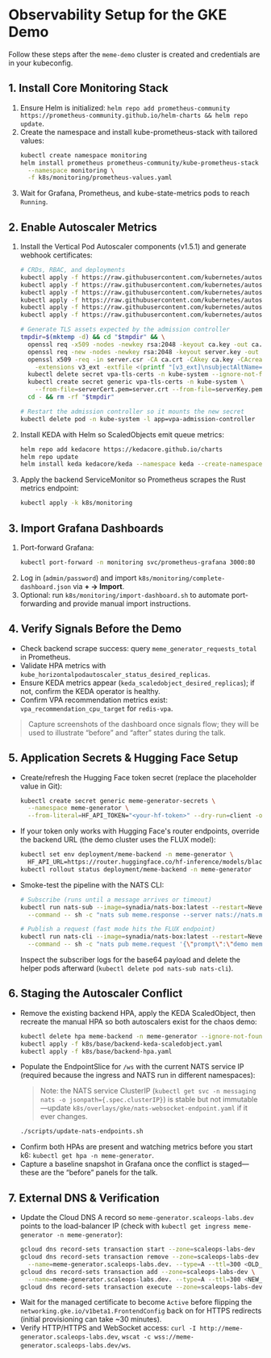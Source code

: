 # Observability Setup for the GKE Demo

Follow these steps after the `meme-demo` cluster is created and credentials are in your kubeconfig.

## 1. Install Core Monitoring Stack
1. Ensure Helm is initialized: `helm repo add prometheus-community https://prometheus-community.github.io/helm-charts && helm repo update`.
2. Create the namespace and install kube-prometheus-stack with tailored values:
   ```bash
   kubectl create namespace monitoring
   helm install prometheus prometheus-community/kube-prometheus-stack \
     --namespace monitoring \
     -f k8s/monitoring/prometheus-values.yaml
   ```
3. Wait for Grafana, Prometheus, and kube-state-metrics pods to reach `Running`.

## 2. Enable Autoscaler Metrics
1. Install the Vertical Pod Autoscaler components (v1.5.1) and generate webhook certificates:
   ```bash
   # CRDs, RBAC, and deployments
   kubectl apply -f https://raw.githubusercontent.com/kubernetes/autoscaler/vertical-pod-autoscaler-1.5.1/vertical-pod-autoscaler/deploy/vpa-v1-crd-gen.yaml
   kubectl apply -f https://raw.githubusercontent.com/kubernetes/autoscaler/vertical-pod-autoscaler-1.5.1/vertical-pod-autoscaler/deploy/vpa-rbac.yaml
   kubectl apply -f https://raw.githubusercontent.com/kubernetes/autoscaler/vertical-pod-autoscaler-1.5.1/vertical-pod-autoscaler/deploy/recommender-deployment.yaml
   kubectl apply -f https://raw.githubusercontent.com/kubernetes/autoscaler/vertical-pod-autoscaler-1.5.1/vertical-pod-autoscaler/deploy/updater-deployment.yaml
   kubectl apply -f https://raw.githubusercontent.com/kubernetes/autoscaler/vertical-pod-autoscaler-1.5.1/vertical-pod-autoscaler/deploy/admission-controller-service.yaml
   kubectl apply -f https://raw.githubusercontent.com/kubernetes/autoscaler/vertical-pod-autoscaler-1.5.1/vertical-pod-autoscaler/deploy/admission-controller-deployment.yaml

   # Generate TLS assets expected by the admission controller
   tmpdir=$(mktemp -d) && cd "$tmpdir" && \
     openssl req -x509 -nodes -newkey rsa:2048 -keyout ca.key -out ca.crt -days 365 -subj "/CN=VPA-CA" && \
     openssl req -new -nodes -newkey rsa:2048 -keyout server.key -out server.csr -subj "/CN=vpa-webhook.kube-system.svc" && \
     openssl x509 -req -in server.csr -CA ca.crt -CAkey ca.key -CAcreateserial -out server.crt -days 365 \
       -extensions v3_ext -extfile <(printf "[v3_ext]\nsubjectAltName=DNS:vpa-webhook.kube-system.svc,DNS:vpa-webhook.kube-system.svc.cluster.local") && \
     kubectl delete secret vpa-tls-certs -n kube-system --ignore-not-found && \
     kubectl create secret generic vpa-tls-certs -n kube-system \
       --from-file=serverCert.pem=server.crt --from-file=serverKey.pem=server.key --from-file=caCert.pem=ca.crt && \
     cd - && rm -rf "$tmpdir"

   # Restart the admission controller so it mounts the new secret
   kubectl delete pod -n kube-system -l app=vpa-admission-controller
   ```
2. Install KEDA with Helm so ScaledObjects emit queue metrics:
   ```bash
   helm repo add kedacore https://kedacore.github.io/charts
   helm repo update
   helm install keda kedacore/keda --namespace keda --create-namespace
   ```
3. Apply the backend ServiceMonitor so Prometheus scrapes the Rust metrics endpoint:
   ```bash
   kubectl apply -k k8s/monitoring
   ```

## 3. Import Grafana Dashboards
1. Port-forward Grafana:
   ```bash
   kubectl port-forward -n monitoring svc/prometheus-grafana 3000:80
   ```
2. Log in (`admin/password`) and import `k8s/monitoring/complete-dashboard.json` via **+ → Import**.
3. Optional: run `k8s/monitoring/import-dashboard.sh` to automate port-forwarding and provide manual import instructions.

## 4. Verify Signals Before the Demo
- Check backend scrape success: query `meme_generator_requests_total` in Prometheus.
- Validate HPA metrics with `kube_horizontalpodautoscaler_status_desired_replicas`.
- Ensure KEDA metrics appear (`keda_scaledobject_desired_replicas`); if not, confirm the KEDA operator is healthy.
- Confirm VPA recommendation metrics exist: `vpa_recommendation_cpu_target` for `redis-vpa`.

> Capture screenshots of the dashboard once signals flow; they will be used to illustrate “before” and “after” states during the talk.

## 5. Application Secrets & Hugging Face Setup
- Create/refresh the Hugging Face token secret (replace the placeholder value in Git):
  ```bash
  kubectl create secret generic meme-generator-secrets \
    --namespace meme-generator \
    --from-literal=HF_API_TOKEN="<your-hf-token>" --dry-run=client -o yaml | kubectl apply -f -
  ```
- If your token only works with Hugging Face's router endpoints, override the backend URL (the demo cluster uses the FLUX model):
  ```bash
  kubectl set env deployment/meme-backend -n meme-generator \
    HF_API_URL=https://router.huggingface.co/hf-inference/models/black-forest-labs/FLUX.1-schnell
  kubectl rollout status deployment/meme-backend -n meme-generator
  ```
- Smoke-test the pipeline with the NATS CLI:
  ```bash
  # Subscribe (runs until a message arrives or timeout)
  kubectl run nats-sub --image=synadia/nats-box:latest --restart=Never \
    --command -- sh -c "nats sub meme.response --server nats://nats.messaging.svc.cluster.local:4222 --timeout=60s"

  # Publish a request (fast mode hits the FLUX endpoint)
  kubectl run nats-cli --image=synadia/nats-box:latest --restart=Never \
    --command -- sh -c "nats pub meme.request '{\"prompt\":\"demo meme\",\"fast_mode\":true,\"small_image\":true}' --server nats://nats.messaging.svc.cluster.local:4222"
  ```
  Inspect the subscriber logs for the base64 payload and delete the helper pods afterward (`kubectl delete pod nats-sub nats-cli`).

## 6. Staging the Autoscaler Conflict
- Remove the existing backend HPA, apply the KEDA ScaledObject, then recreate the manual HPA so both autoscalers exist for the chaos demo:
  ```bash
  kubectl delete hpa meme-backend -n meme-generator --ignore-not-found
  kubectl apply -f k8s/base/backend-keda-scaledobject.yaml
  kubectl apply -f k8s/base/backend-hpa.yaml
  ```
- Populate the EndpointSlice for `/ws` with the current NATS service IP (required because the ingress and NATS run in different namespaces):
  > Note: the NATS service ClusterIP (`kubectl get svc -n messaging nats -o jsonpath={.spec.clusterIP}`) is stable but not immutable—update `k8s/overlays/gke/nats-websocket-endpoint.yaml` if it ever changes.
  ```bash
  ./scripts/update-nats-endpoints.sh
  ```
- Confirm both HPAs are present and watching metrics before you start k6: `kubectl get hpa -n meme-generator`.
- Capture a baseline snapshot in Grafana once the conflict is staged—these are the “before” panels for the talk.

## 7. External DNS & Verification
- Update the Cloud DNS A record so `meme-generator.scaleops-labs.dev` points to the load-balancer IP (check with `kubectl get ingress meme-generator -n meme-generator`):
  ```bash
  gcloud dns record-sets transaction start --zone=scaleops-labs-dev
  gcloud dns record-sets transaction remove --zone=scaleops-labs-dev \
    --name=meme-generator.scaleops-labs.dev. --type=A --ttl=300 <OLD_IP>
  gcloud dns record-sets transaction add --zone=scaleops-labs-dev \
    --name=meme-generator.scaleops-labs.dev. --type=A --ttl=300 <NEW_LB_IP>
  gcloud dns record-sets transaction execute --zone=scaleops-labs-dev
  ```
- Wait for the managed certificate to become `Active` before flipping the `networking.gke.io/v1beta1.FrontendConfig` back on for HTTPS redirects (initial provisioning can take ~30 minutes).
- Verify HTTP/HTTPS and WebSocket access: `curl -I http://meme-generator.scaleops-labs.dev`, `wscat -c wss://meme-generator.scaleops-labs.dev/ws`.
